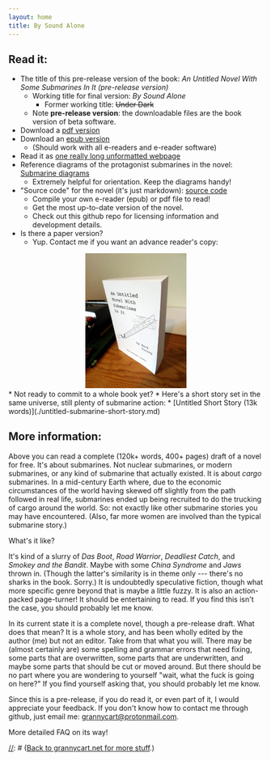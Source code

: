 ```yaml
---
layout: home
title: By Sound Alone
---
```


## Read it:
* The title of this pre-release version of the  book: _An Untitled Novel With Some Submarines In It (pre-release version)_
	* Working title for final version: _By Sound Alone_
		* Former working title: ~~Under Dark~~
	* Note **pre-release version**: the downloadable files are the book version of beta software.
* Download a [pdf version](content/Subworldbook1+diagrams.pdf)
* Download an [epub version](content/Subworldbook1.epub)
	* (Should work with all e-readers and e-reader software) 
* Read it as [one really long unformatted webpage](content/Subworldbook1.html) 
* Reference diagrams of the protagonist submarines in the novel: [Submarine diagrams](content/standalone_sub-diagrams.pdf) 
	* Extremely helpful for orientation. Keep the diagrams handy!
* "Source code" for the novel (it's just markdown): [source code](http://github.com/grannycart/by-sound-alone_source/)
	* Compile your own e-reader (epub) or pdf file to read!
	* Get the most up-to-date version of the novel.
	* Check out this github repo for licensing information and development details.
* Is there a paper version?
	* Yup. Contact me if you want an advance reader's copy:
<center><img width="200" src="./content/sub-novel-cover-standing.jpg"></center>
* Not ready to commit to a whole book yet?
	* Here's a short story set in the same universe, still plenty of submarine action:
	* [Untitled Short Story (13k words)](./untitled-submarine-short-story.md)

## More information:
Above you can read a complete (120k+ words, 400+ pages) draft of a novel
for free. It's about submarines. Not nuclear submarines, or modern
submarines, or any kind of submarine that actually existed. It is about
_cargo_ submarines. In a mid-century Earth where, due to the economic
circumstances of the world having skewed off slightly from the path
followed in real life, submarines ended up being recruited to do the
trucking of cargo around the world. So: not exactly like other submarine
stories you may have encountered. (Also, far more women are involved
than the typical submarine story.)

What's it like? 

It's kind of a slurry of _Das Boot_, _Road Warrior_, _Deadliest Catch_, and
_Smokey and the Bandit_. Maybe with some _China Syndrome_ and _Jaws_
thrown in. (Though the latter's similarity is in theme only --- there's
no sharks in the book. Sorry.) It is undoubtedly speculative fiction,
though what more specific genre beyond that is maybe a little fuzzy. It
is also an action-packed page-turner! It should be entertaining to read.
If you find this isn't the case, you should probably let me know.

In its current state it is a complete novel, though a pre-release
draft. What does that mean? It is a whole story, and has been wholly
edited by the author (me) but not an editor. Take from that what you
will. There may be (almost certainly are) some spelling and grammar
errors that need fixing, some parts that are overwritten, some parts
that are underwritten, and maybe some parts that should be cut or
moved around. But there should be no part where you are wondering to
yourself "wait, what the fuck is going on here?" If you find yourself
asking that, you should probably let me know.

Since this is a pre-release, if you do read it, or even part
of it, I would appreciate your feedback. If you don't know how to
contact me through github, just email me: grannycart@protonmail.com.

More detailed FAQ on its way!


[//]: # ([Back to grannycart.net for more stuff](http://grannycart.net/).)

[//]: # (Enable above link bank to grannycart only after grannycart is really built out as a serious thing. since I want to be able to send out the sub book link without sending out the grannycart link right at the moment.)

[//]: # (Eventually, when/if there is more than one story, this page should be re-oriented towards the series, rather than the one book. Each story should just be part of this page.)
  


